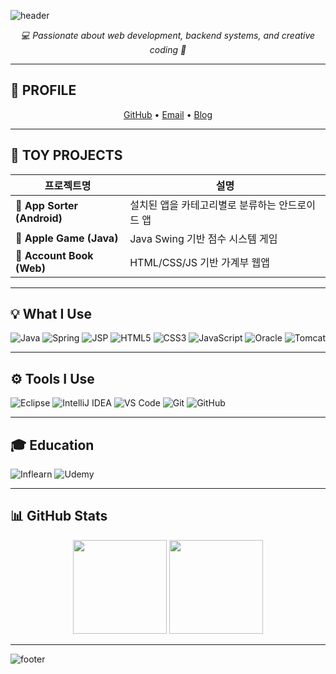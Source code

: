 <!-- 상단 배너 -->
![header](https://capsule-render.vercel.app/api?type=waving&color=0:7F7FD5,100:86A8E7&height=220&text=AAAJJWA&fontAlign=50&fontAlignY=40&fontSize=70&fontColor=ffffff&desc=Java%20%26%20Web%20Developer&descAlignY=65)

<p align="center">
  <em>💻 Passionate about web development, backend systems, and creative coding 🎨</em>
</p>

---

## 🔖 PROFILE
<p align="center">
  <a href="https://github.com/AAAJJWA">GitHub</a> • 
  <a href="lsh00071450@gmail.com">Email</a> • 
  <a href="https://awsdevstudy.tistory.com/">Blog</a>
</p>

---

## 🧩 TOY PROJECTS
| 프로젝트명 | 설명 |
|-------------|-------|
| 🧱 **App Sorter (Android)** | 설치된 앱을 카테고리별로 분류하는 안드로이드 앱 |
| 🍎 **Apple Game (Java)** | Java Swing 기반 점수 시스템 게임 |
| 💸 **Account Book (Web)** | HTML/CSS/JS 기반 가계부 웹앱 |

---

## 💡 What I Use
![Java](https://img.shields.io/badge/Java-ED8B00?style=for-the-badge&logo=openjdk&logoColor=white)
![Spring](https://img.shields.io/badge/Spring-6DB33F?style=for-the-badge&logo=spring&logoColor=white)
![JSP](https://img.shields.io/badge/JSP-007396?style=for-the-badge&logo=java&logoColor=white)
![HTML5](https://img.shields.io/badge/HTML5-E34F26?style=for-the-badge&logo=html5&logoColor=white)
![CSS3](https://img.shields.io/badge/CSS3-1572B6?style=for-the-badge&logo=css3&logoColor=white)
![JavaScript](https://img.shields.io/badge/JavaScript-F7DF1E?style=for-the-badge&logo=javascript&logoColor=black)
![Oracle](https://img.shields.io/badge/Oracle-F80000?style=for-the-badge&logo=oracle&logoColor=white)
![Tomcat](https://img.shields.io/badge/Tomcat-F8DC75?style=for-the-badge&logo=apachetomcat&logoColor=black)

---

## ⚙️ Tools I Use
![Eclipse](https://img.shields.io/badge/Eclipse-2C2255?style=for-the-badge&logo=eclipseide&logoColor=white)
![IntelliJ IDEA](https://img.shields.io/badge/IntelliJ%20IDEA-000000?style=for-the-badge&logo=intellijidea&logoColor=white)
![VS Code](https://img.shields.io/badge/VS%20Code-007ACC?style=for-the-badge&logo=visualstudiocode&logoColor=white)
![Git](https://img.shields.io/badge/Git-F05032?style=for-the-badge&logo=git&logoColor=white)
![GitHub](https://img.shields.io/badge/GitHub-181717?style=for-the-badge&logo=github&logoColor=white)

---

## 🎓 Education
![Inflearn](https://img.shields.io/badge/Inflearn-02C75A?style=for-the-badge)
![Udemy](https://img.shields.io/badge/Udemy-A435F0?style=for-the-badge)

---

## 📊 GitHub Stats
<p align="center">
  <img src="https://github-readme-stats.vercel.app/api?username=AAAJJWA&show_icons=true&theme=tokyonight" height="150"/>
  <img src="https://github-readme-stats.vercel.app/api/top-langs/?username=AAAJJWA&layout=compact&theme=tokyonight" height="150"/>
</p>

---

<!-- 하단 배너 -->
![footer](https://capsule-render.vercel.app/api?type=waving&color=0:86A8E7,100:91EAE4&height=120&section=footer&text=Thanks%20for%20visiting!%20👋&fontSize=25&fontColor=ffffff)
